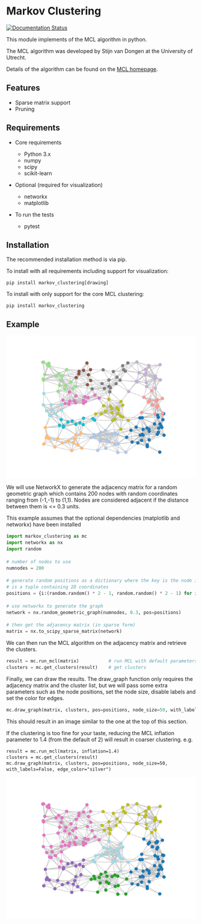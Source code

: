 # Markov Clustering
[![Documentation Status](https://readthedocs.org/projects/markov-clustering/badge/)](http://markov-clustering.readthedocs.io/en/latest/)

This module implements of the MCL algorithm in python.

The MCL algorithm was developed by Stijn van Dongen at the University of Utrecht.

Details of the algorithm can be found on the [MCL homepage](https://micans.org/mcl/).


## Features

- Sparse matrix support
- Pruning

## Requirements

- Core requirements
  - Python 3.x
  - numpy
  - scipy
  - scikit-learn

- Optional (required for visualization)
  - networkx
  - matplotlib 

- To run the tests
  - pytest


## Installation

The recommended installation method is via pip.

To install with all requirements including support for visualization:  
```
pip install markov_clustering[drawing]
```

To install with only support for the core MCL clustering:  
```
pip install markov_clustering
```


## Example

![example visualization](static/example.png)

We will use NetworkX to generate the adjacency matrix for a random geometric graph which contains 200 nodes
with random coordinates ranging from (-1,-1) to (1,1). Nodes are considered adjacent if the distance between 
them is <= 0.3 units.  

This example assumes that the optional dependencies (matplotlib and networkx) have been installed

```python
import markov_clustering as mc
import networkx as nx
import random

# number of nodes to use
numnodes = 200

# generate random positions as a dictionary where the key is the node id and the value
# is a tuple containing 2D coordinates
positions = {i:(random.random() * 2 - 1, random.random() * 2 - 1) for i in range(numnodes)}

# use networkx to generate the graph
network = nx.random_geometric_graph(numnodes, 0.3, pos=positions)

# then get the adjacency matrix (in sparse form)
matrix = nx.to_scipy_sparse_matrix(network)
```

We can then run the MCL algorithm on the adjacency matrix and retrieve the clusters.
```python
result = mc.run_mcl(matrix)           # run MCL with default parameters
clusters = mc.get_clusters(result)    # get clusters
```

Finally, we can draw the results. The draw_graph function only requires the adjacency matrix and the 
cluster list, but we will pass some extra parameters such as the node positions, set the node size,
disable labels and set the color for edges.
```python
mc.draw_graph(matrix, clusters, pos=positions, node_size=50, with_labels=False, edge_color="silver")
```
This should result in an image similar to the one at the top of this section. 


If the clustering is too fine for your taste, reducing the MCL inflation parameter to 1.4 (from the default of 2)
will result in coarser clustering. e.g.
```
result = mc.run_mcl(matrix, inflation=1.4)
clusters = mc.get_clusters(result)
mc.draw_graph(matrix, clusters, pos=positions, node_size=50, with_labels=False, edge_color="silver")
```
![coarse example](/static/example_coarse.png)
